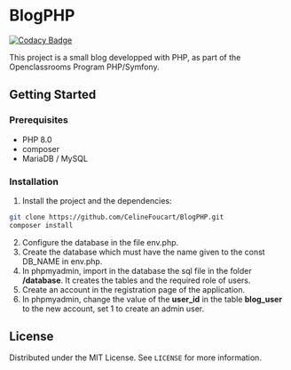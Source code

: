 # BlogPHP

[![Codacy Badge](https://app.codacy.com/project/badge/Grade/062c6e63a89e47be9f482c26526b3279)](https://app.codacy.com/gh/CelineFoucart/BlogPHP/dashboard?utm_source=gh&utm_medium=referral&utm_content=&utm_campaign=Badge_grade)

This project is a small blog developped with PHP, as part of the Openclassrooms Program PHP/Symfony.

## Getting Started

### Prerequisites

* PHP 8.0
* composer
* MariaDB / MySQL

### Installation

1. Install the project and the dependencies:
```sh
git clone https://github.com/CelineFoucart/BlogPHP.git
composer install
```
2. Configure the database in the file env.php.
3. Create the database which must have the name given to the const DB_NAME in env.php.
4. In phpmyadmin, import in the database the sql file in the folder **/database**. It creates the tables and the required role of users.
5. Create an account in the registration page of the application.
6. In phpmyadmin, change the value of the **user_id** in the table **blog_user** to the new account, set 1 to create an admin user.

## License

Distributed under the MIT License. See `LICENSE` for more information.
